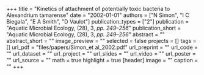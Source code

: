 +++
title = "Kinetics of attachment of potentially toxic bacteria to Alexandrium tamarense"
date = "2002-01-01"
authors = ["N Simon", "I C Biegala", "E A Smith", "D Vaulot"]
publication_types = ["2"]
publication = "Aquatic Microbial Ecology, (28), 3, _pp. 249–256_"
publication_short = "Aquatic Microbial Ecology, (28), 3, _pp. 249–256_"
abstract = ""
abstract_short = ""
image_preview = ""
selected = false
projects = []
tags = []
url_pdf = "files/papers/Simon_et al_2002.pdf"
url_preprint = ""
url_code = ""
url_dataset = ""
url_project = ""
url_slides = ""
url_video = ""
url_poster = ""
url_source = ""
math = true
highlight = true
[header]
image = ""
caption = ""
+++

